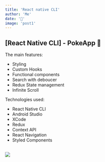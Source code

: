 ```yaml
---
title: 'React native CLI'
author: 'Me'
date: '📲'
image: 'post1'
---
```






## [React Native CLI] - PokeApp 📱 

The main features:

- Styling
- Custom Hooks
- Functional components
- Search with deboucer
- Redux State management
- Infinite Scroll

 Technologies used:
- React Native CLI
- Android Studio
- XCode
- Redux
- Context API
- React Navigation
- Styled Components
<br></br>

<img src="https://res.cloudinary.com/byplants/image/upload/v1619207309/byplantsmedia/Untitled_nw9bem.gif"></img>


